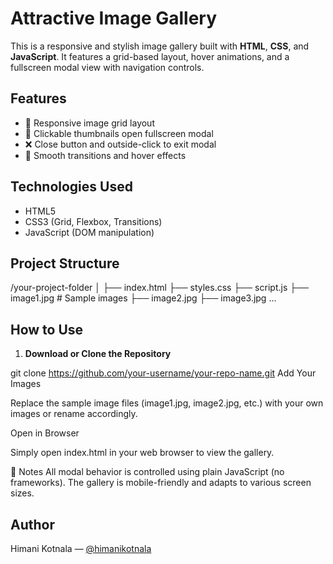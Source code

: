 #  Attractive Image Gallery

This is a responsive and stylish image gallery built with **HTML**, **CSS**, and **JavaScript**. It features a grid-based layout, hover animations, and a fullscreen modal view with navigation controls.

##  Features

- 📸 Responsive image grid layout
- 🎯 Clickable thumbnails open fullscreen modal
- ❌ Close button and outside-click to exit modal
- 💫 Smooth transitions and hover effects

##  Technologies Used

- HTML5
- CSS3 (Grid, Flexbox, Transitions)
- JavaScript (DOM manipulation)

##  Project Structure

/your-project-folder
│
├── index.html 
├── styles.css 
├── script.js 
├── image1.jpg # Sample images
├── image2.jpg
├── image3.jpg
...

##  How to Use

1. **Download or Clone the Repository**

git clone https://github.com/your-username/your-repo-name.git
Add Your Images

Replace the sample image files (image1.jpg, image2.jpg, etc.) with your own images or rename accordingly.

Open in Browser

Simply open index.html in your web browser to view the gallery.

📌 Notes
All modal behavior is controlled using plain JavaScript (no frameworks).
The gallery is mobile-friendly and adapts to various screen sizes.

##  Author

Himani Kotnala — [@himanikotnala](https://github.com/himanikotnala)


